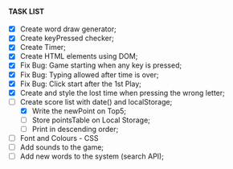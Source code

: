 #### TASK LIST

* [X] Create word draw generator;
* [X] Create keyPressed checker;
* [X] Create Timer;
* [X] Create HTML elements using DOM;
* [X] Fix Bug: Game starting when any key is pressed;
* [X] Fix Bug: Typing allowed after time is over;
* [X] Fix Bug: Click start after the 1st Play;
* [X] Create and style the lost time when pressing the wrong letter;
* [ ] Create score list with date() and localStorage;
  * [X] Write the newPoint on Top5;
  * [ ] Store pointsTable on Local Storage;
  * [ ] Print in descending order;
* [ ] Font and Colours - CSS
* [ ] Add sounds to the game;
* [ ] Add new words to the system (search API);